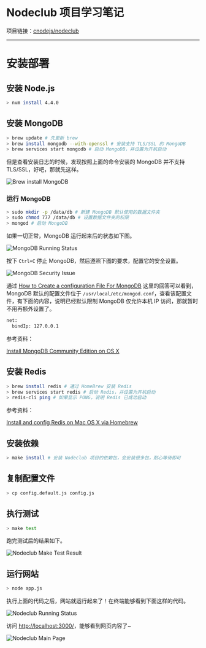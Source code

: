 # Nodeclub 项目学习笔记

项目链接：[cnodejs/nodeclub](https://github.com/cnodejs/nodeclub)

---

# 安装部署

## 安装 Node.js

```bash
> nvm install 4.4.0
```

## 安装 MongoDB

```bash
> brew update # 先更新 brew
> brew install mongodb --with-openssl # 安装支持 TLS/SSL 的 MongoDB
> brew services start mongodb # 启动 MongoDB，并设置为开机启动
```

但是查看安装日志的时候，发现按照上面的命令安装的 MongoDB 并不支持 TLS/SSL，好吧，那就先这样。

![Brew install MongoDB](https://gitee.com/samsara9527/Pics/raw/master/nodeclub/brew-install-mongodb.png)

### 运行 MongoDB

```bash
> sudo mkdir -p /data/db # 新建 MongoDB 默认使用的数据文件夹
> sudo chmod 777 /data/db # 设置数据文件夹的权限
> mongod # 启动 MongoDB
```

如果一切正常，MongoDB 运行起来后的状态如下图。

![MongoDB Running Status](https://gitee.com/samsara9527/Pics/raw/master/nodeclub/mongodb-running-status.png)

按下 `Ctrl+C` 停止 MongoDB，然后遵照下图的要求，配置它的安全设置。

![MongoDB Security Issue](https://gitee.com/samsara9527/Pics/raw/master/nodeclub/mongodb-security-issue.png)

通过 [How to Create a configuration File For MongoDB](https://stackoverflow.com/a/14567161/2667665) 这里的回答可以看到，MongoDB 默认的配置文件位于 `/usr/local/etc/mongod.conf`，查看该配置文件，有下面的内容，说明已经默认限制 MongoDB 仅允许本机 IP 访问，那就暂时不用再额外设置了。

```bash
net:
  bindIp: 127.0.0.1
```

参考资料：

[Install MongoDB Community Edition on OS X](https://docs.mongodb.com/manual/tutorial/install-mongodb-on-os-x/)

## 安装 Redis

```bash
> brew install redis # 通过 HomeBrew 安装 Redis
> brew services start redis # 启动 Redis，并设置为开机启动
> redis-cli ping # 如果显示 PONG，说明 Redis 已成功启动
```

参考资料：

[Install and config Redis on Mac OS X via Homebrew](https://medium.com/@petehouston/install-and-config-redis-on-mac-os-x-via-homebrew-eb8df9a4f298)

## 安装依赖

```bash
> make install # 安装 Nodeclub 项目的依赖包，会安装很多包，耐心等待即可
```

## 复制配置文件

```bash
> cp config.default.js config.js
```

## 执行测试

```bash
> make test
```

跑完测试后的结果如下。

![Nodeclub Make Test Result](https://gitee.com/samsara9527/Pics/raw/master/nodeclub/nodeclub-make-test.png)

## 运行网站

```bash
> node app.js
```

执行上面的代码之后，网站就运行起来了！在终端能够看到下面这样的代码。

![Nodeclub Running Status](https://gitee.com/samsara9527/Pics/raw/master/nodeclub/nodeclub-running-status.png)

访问 [http://localhost:3000/](http://localhost:3000/)，能够看到网页内容了~

![Nodeclub Main Page](https://gitee.com/samsara9527/Pics/raw/master/nodeclub/nodeclub-mainpage.png)
